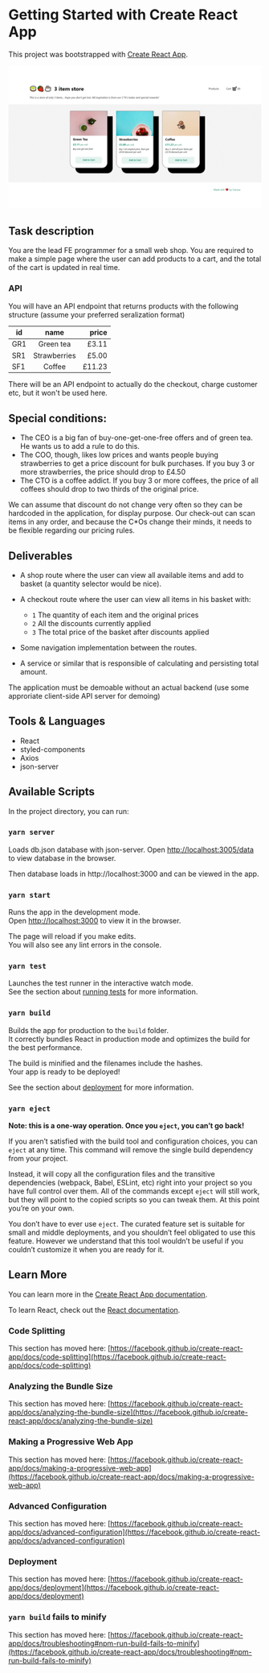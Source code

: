 # Getting Started with Create React App

This project was bootstrapped with [Create React App](https://github.com/facebook/create-react-app).

![alt text](https://github.com/klaryon/three_item_store/blob/develop/src/assets/gif/three-item-store.gif?raw=true)

## Task description
You are the lead FE programmer for a small web shop. You are required to make a simple
page where the user can add products to a cart, and the total of the cart is updated
in real time.

### API

You will have an API endpoint that returns products with the following structure (assume
your preferred seralization format)

| id  | name         | price  |
| --- |:------------:| ------:|
| GR1 | Green tea    |  £3.11 |
| SR1 | Strawberries |  £5.00 |
| SF1 | Coffee       | £11.23 |

There will be an API endpoint to actually do the checkout, charge customer etc, but it won't
be used here.

## Special conditions:

* The CEO is a big fan of buy-one-get-one-free offers and of green tea. He wants us to add a
rule to do this.
* The COO, though, likes low prices and wants people buying strawberries to get a price
discount for bulk purchases. If you buy 3 or more strawberries, the price should drop to £4.50
* The CTO is a coffee addict. If you buy 3 or more coffees, the price of all coffees should drop
to two thirds of the original price.

We can assume that discount do not change very often so they can be hardcoded in the
application, for display purpose.
Our check-out can scan items in any order, and because the C*Os change their minds, it needs
to be flexible regarding our pricing rules.

## Deliverables

* A shop route where the user can view all available items and add to basket (a quantity selector would be nice).
* A checkout route where the user can view all items in his basket with:
  * `1` The quantity of each item and the original prices
  * `2` All the discounts currently applied
  * `3` The total price of the basket after discounts applied

* Some navigation implementation between the routes.
* A service or similar that is responsible of calculating and persisting total amount.

The application must be demoable without an actual backend (use some approriate
client-side API server for demoing)

## Tools & Languages

* React
* styled-components
* Axios
* json-server

## Available Scripts

In the project directory, you can run:

### `yarn server`

Loads db.json database with json-server.
Open [http://localhost:3005/data](http://localhost:3005/data) to view database in the browser.

Then database loads in http://localhost:3000 and can be viewed in the app.

### `yarn start`

Runs the app in the development mode.\
Open [http://localhost:3000](http://localhost:3000) to view it in the browser.

The page will reload if you make edits.\
You will also see any lint errors in the console.

### `yarn test`

Launches the test runner in the interactive watch mode.\
See the section about [running tests](https://facebook.github.io/create-react-app/docs/running-tests) for more information.

### `yarn build`

Builds the app for production to the `build` folder.\
It correctly bundles React in production mode and optimizes the build for the best performance.

The build is minified and the filenames include the hashes.\
Your app is ready to be deployed!

See the section about [deployment](https://facebook.github.io/create-react-app/docs/deployment) for more information.

### `yarn eject`

**Note: this is a one-way operation. Once you `eject`, you can’t go back!**

If you aren’t satisfied with the build tool and configuration choices, you can `eject` at any time. This command will remove the single build dependency from your project.

Instead, it will copy all the configuration files and the transitive dependencies (webpack, Babel, ESLint, etc) right into your project so you have full control over them. All of the commands except `eject` will still work, but they will point to the copied scripts so you can tweak them. At this point you’re on your own.

You don’t have to ever use `eject`. The curated feature set is suitable for small and middle deployments, and you shouldn’t feel obligated to use this feature. However we understand that this tool wouldn’t be useful if you couldn’t customize it when you are ready for it.

## Learn More

You can learn more in the [Create React App documentation](https://facebook.github.io/create-react-app/docs/getting-started).

To learn React, check out the [React documentation](https://reactjs.org/).

### Code Splitting

This section has moved here: [https://facebook.github.io/create-react-app/docs/code-splitting](https://facebook.github.io/create-react-app/docs/code-splitting)

### Analyzing the Bundle Size

This section has moved here: [https://facebook.github.io/create-react-app/docs/analyzing-the-bundle-size](https://facebook.github.io/create-react-app/docs/analyzing-the-bundle-size)

### Making a Progressive Web App

This section has moved here: [https://facebook.github.io/create-react-app/docs/making-a-progressive-web-app](https://facebook.github.io/create-react-app/docs/making-a-progressive-web-app)

### Advanced Configuration

This section has moved here: [https://facebook.github.io/create-react-app/docs/advanced-configuration](https://facebook.github.io/create-react-app/docs/advanced-configuration)

### Deployment

This section has moved here: [https://facebook.github.io/create-react-app/docs/deployment](https://facebook.github.io/create-react-app/docs/deployment)

### `yarn build` fails to minify

This section has moved here: [https://facebook.github.io/create-react-app/docs/troubleshooting#npm-run-build-fails-to-minify](https://facebook.github.io/create-react-app/docs/troubleshooting#npm-run-build-fails-to-minify)
